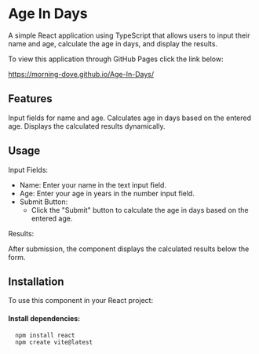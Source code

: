 # Age In Days

A simple React application using TypeScript that allows users to input their name and age, calculate the age in days, and display the results.

To view this application through GitHub Pages click the link below:

https://morning-dove.github.io/Age-In-Days/

## Features

Input fields for name and age.
Calculates age in days based on the entered age.
Displays the calculated results dynamically.

## Usage

Input Fields:

* Name: Enter your name in the text input field.
* Age: Enter your age in years in the number input field.
* Submit Button:
    * Click the "Submit" button to calculate the age in days based on the entered age.

Results:

After submission, the component displays the calculated results below the form.

## Installation

To use this component in your React project:

#### Install dependencies:

      npm install react
      npm create vite@latest
